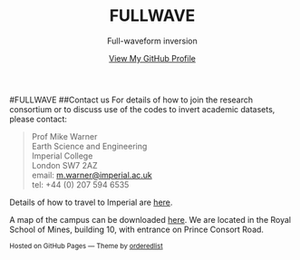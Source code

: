 <head>
  <meta charset="utf-8">
  <meta http-equiv="X-UA-Compatible" content="chrome=1">
  <title>FULLWAVE by fullwave3d</title>
  <link rel="stylesheet" href="stylesheets/styles.css">
  <link rel="stylesheet" href="stylesheets/pygment_trac.css">
  <meta name="viewport" content="width=device-width, initial-scale=1, user-scalable=no">
  <!--[if lt IE 9]>
  <script src="//html5shiv.googlecode.com/svn/trunk/html5.js"></script>
  <![endif]-->
</head>

<div class="wrapper">
  <header>
  <h1>FULLWAVE</h1>
  <p>Full-waveform inversion</p>

  <p class="view"><a href="https://github.com/fullwave3d">View My GitHub Profile</a></p>

  </header>
  <section>

#FULLWAVE
##Contact us
For details of how to join the research consortium or to discuss use of the codes to invert academic datasets, please contact:

> Prof Mike Warner</br>
> Earth Science and Engineering</br>
> Imperial College</br>
> London SW7 2AZ</br>
> email: <m.warner@imperial.ac.uk></br>
> tel: +44 (0) 207 594 6535

Details of how to travel to Imperial are
<a href="http://www3.imperial.ac.uk/campusinfo/southkensington" target="_blank">here</a>.

A map of the campus can be downloaded [here](https://workspace.imperial.ac.uk/campusinfo/public/sthkencampus.pdf).  We are located in the Royal School of Mines, building 10, with entrance on Prince Consort Road.

</section>
<footer>
 <p><small>Hosted on GitHub Pages &mdash; Theme by <a href="https://github.com/orderedlist">orderedlist</a></small></p>
</footer>
</div>
<script src="javascripts/scale.fix.js"></script>